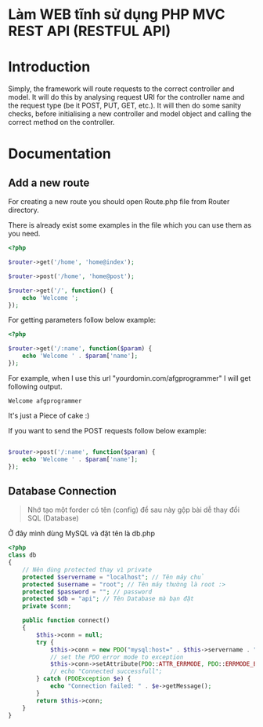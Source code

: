 # Làm WEB tĩnh sử dụng PHP MVC REST API (RESTFUL API)
<h1>Introduction</h1>
<p>Simply, the framework will route requests to the correct controller and model. It will do this by analysing request URI for the controller name and the request type (be it POST, PUT, GET, etc.). It will then do some sanity checks, before initialising a new controller and model object and calling the correct method on the controller.</p>
<h1>Documentation</h1>
<h2> Add a new route </h2>
<p> For creating a new route you should open Route.php file from Router directory.  </p>
<p> There is already exist some examples in the file which you can use them as you need.</p>

```php
<?php

$router->get('/home', 'home@index');

$router->post('/home', 'home@post');

$router->get('/', function() {
    echo 'Welcome ';
});
```

<p> For getting parameters follow below example: </p>

```php
<?php

$router->get('/:name', function($param) {
    echo 'Welcome ' . $param['name'];
});
```
<p> For example, when I use this url "yourdomin.com/afgprogrammer" I will get following output.</p>

```
Welcome afgprogrammer
```

<p> It's just a Piece of cake :) </p>
<p> If you want to send the POST requests follow below example: </p>

```php

$router->post('/:name', function($param) {
    echo 'Welcome ' . $param['name'];
});

```
<h2> Database Connection </h2>

> <p> Nhớ tạo một forder có tên (config) để sau này gộp bài dễ thay đổi SQL (Database) </p>

<p> Ở đây mình dùng MySQL và đặt tên là db.php </p>

```php
<?php
class db
{
    // Nên dùng protected thay vì private
    protected $servername = "localhost"; // Tên máy chủ
    protected $username = "root"; // Tên máy thường là root :>
    protected $password = ""; // password
    protected $db = "api"; // Tên Database mà bạn đặt
    private $conn; 

    public function connect()
    {
        $this->conn = null;
        try {
            $this->conn = new PDO("mysql:host=" . $this->servername . ";dbname=" . $this->db, $this->username, $this->password);
            // set the PDO error mode to exception
            $this->conn->setAttribute(PDO::ATTR_ERRMODE, PDO::ERRMODE_EXCEPTION);
            // echo "Connected successfull";
        } catch (PDOException $e) {
            echo "Connection failed: " . $e->getMessage();
        }
        return $this->conn;
    }
}
```
